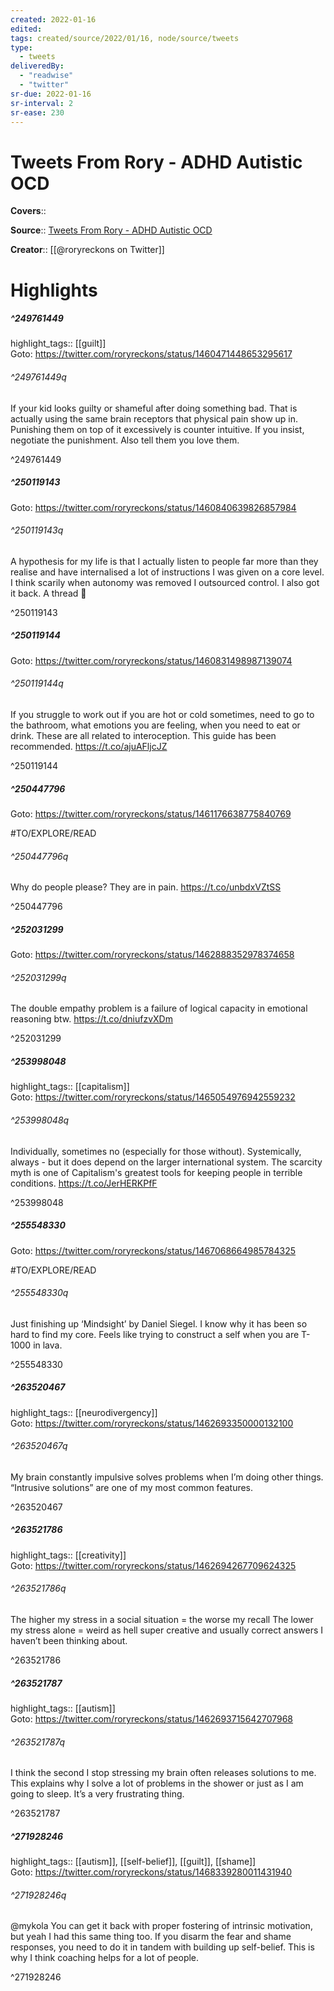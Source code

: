 ```yaml
---
created: 2022-01-16
edited:
tags: created/source/2022/01/16, node/source/tweets
type: 
  - tweets
deliveredBy: 
  - "readwise"
  - "twitter"
sr-due: 2022-01-16
sr-interval: 2
sr-ease: 230
---
```

# Tweets From Rory - ADHD Autistic OCD

**Covers**:: 

**Source**:: [Tweets From Rory - ADHD Autistic OCD](https://twitter.com/roryreckons)

**Creator**:: [[@roryreckons on Twitter]]

# Highlights
##### ^249761449

highlight_tags:: [[guilt]]   
Goto: https://twitter.com/roryreckons/status/1460471448653295617  

###### ^249761449q

If your kid looks guilty or shameful after doing something bad. That is actually using the same brain receptors that physical pain show up in. Punishing them on top of it excessively is counter intuitive. If you insist, negotiate the punishment. Also tell them you love them. 

^249761449

##### ^250119143


Goto: https://twitter.com/roryreckons/status/1460840639826857984  

###### ^250119143q

A hypothesis for my life is that I actually listen to people far more than they realise and have internalised a lot of instructions I was given on a core level. I think scarily when autonomy was removed I outsourced control. I also got it back. A thread 🧵 

^250119143

##### ^250119144


Goto: https://twitter.com/roryreckons/status/1460831498987139074  

###### ^250119144q

If you struggle to work out if you are hot or cold sometimes, need to go to the bathroom, what emotions you are feeling, when you need to eat or drink. These are all related to interoception. This guide has been recommended.
https://t.co/ajuAFljcJZ 

^250119144

##### ^250447796


Goto: https://twitter.com/roryreckons/status/1461176638775840769  

#TO/EXPLORE/READ  

###### ^250447796q

Why do people please? They are in pain.
https://t.co/unbdxVZtSS 

^250447796

##### ^252031299


Goto: https://twitter.com/roryreckons/status/1462888352978374658  

###### ^252031299q

The double empathy problem is a failure of logical capacity in emotional reasoning btw.
https://t.co/dniufzvXDm 

^252031299

##### ^253998048

highlight_tags:: [[capitalism]]   
Goto: https://twitter.com/roryreckons/status/1465054976942559232  

###### ^253998048q

Individually, sometimes no (especially for those without).
Systemically, always - but it does depend on the larger international system.
The scarcity myth is one of Capitalism's greatest tools for keeping people in terrible conditions. https://t.co/JerHERKPfF 

^253998048

##### ^255548330


Goto: https://twitter.com/roryreckons/status/1467068664985784325  

#TO/EXPLORE/READ  

###### ^255548330q

Just finishing up ‘Mindsight’ by Daniel Siegel. I know why it has been so hard to find my core. Feels like trying to construct a self when you are T-1000 in lava. 

^255548330

##### ^263520467

highlight_tags:: [[neurodivergency]]   
Goto: https://twitter.com/roryreckons/status/1462693350000132100  

###### ^263520467q

My brain constantly impulsive solves problems when I’m doing other things. 
“Intrusive solutions” are one of my most common features. 

^263520467

##### ^263521786

highlight_tags:: [[creativity]]   
Goto: https://twitter.com/roryreckons/status/1462694267709624325  

###### ^263521786q

The higher my stress in a social situation = the worse my recall
The lower my stress alone = weird as hell super creative and usually correct answers I haven’t been thinking about. 

^263521786

##### ^263521787

highlight_tags:: [[autism]]   
Goto: https://twitter.com/roryreckons/status/1462693715642707968  

###### ^263521787q

I think the second I stop stressing my brain often releases solutions to me. This explains why I solve a lot of problems in the shower or just as I am going to sleep. It’s a very frustrating thing. 

^263521787

##### ^271928246

highlight_tags:: [[autism]], [[self-belief]], [[guilt]], [[shame]]   
Goto: https://twitter.com/roryreckons/status/1468339280011431940  

###### ^271928246q

@mykola You can get it back with proper fostering of intrinsic motivation, but yeah I had this same thing too. If you disarm the fear and shame responses, you need to do it in tandem with building up self-belief. This is why I think coaching helps for a lot of people. 

^271928246


